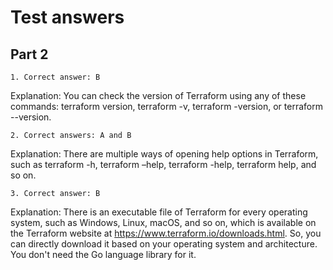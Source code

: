 # Test answers

## Part 2

```
1. Correct answer: B
```
Explanation: You can check the version of Terraform using any of these commands: terraform version, terraform -v, terraform -version, or terraform --version.

```
2. Correct answers: A and B
```
Explanation: There are multiple ways of opening help options in Terraform, such as terraform -h, terraform –help, terraform -help, terraform help, and so on.

```
3. Correct answer: B
```
Explanation: There is an executable file of Terraform for every operating system, such as Windows, Linux, macOS, and so on, which is available on the Terraform website at https://www.terraform.io/downloads.html. So, you can directly download it based on your operating system and architecture. You don't need the Go language library for it. 